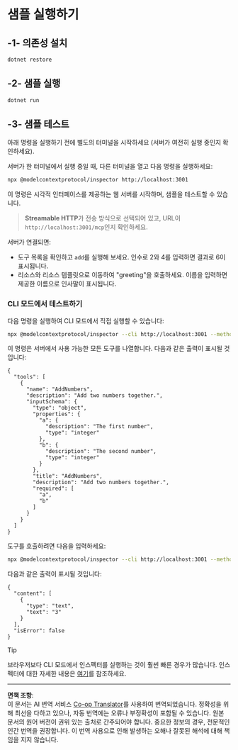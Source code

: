 <!--
CO_OP_TRANSLATOR_METADATA:
{
  "original_hash": "dde4e32e4b55ef4962c411b39d2340a7",
  "translation_date": "2025-09-03T16:01:24+00:00",
  "source_file": "03-GettingStarted/06-http-streaming/solution/dotnet/README.md",
  "language_code": "ko"
}
-->
# 샘플 실행하기

## -1- 의존성 설치

```bash
dotnet restore
```

## -2- 샘플 실행

```bash
dotnet run
```

## -3- 샘플 테스트

아래 명령을 실행하기 전에 별도의 터미널을 시작하세요 (서버가 여전히 실행 중인지 확인하세요).

서버가 한 터미널에서 실행 중일 때, 다른 터미널을 열고 다음 명령을 실행하세요:

```bash
npx @modelcontextprotocol/inspector http://localhost:3001
```

이 명령은 시각적 인터페이스를 제공하는 웹 서버를 시작하며, 샘플을 테스트할 수 있습니다.

> **Streamable HTTP**가 전송 방식으로 선택되어 있고, URL이 `http://localhost:3001/mcp`인지 확인하세요.

서버가 연결되면:

- 도구 목록을 확인하고 `add`를 실행해 보세요. 인수로 2와 4를 입력하면 결과로 6이 표시됩니다.
- 리소스와 리소스 템플릿으로 이동하여 "greeting"을 호출하세요. 이름을 입력하면 제공한 이름으로 인사말이 표시됩니다.

### CLI 모드에서 테스트하기

다음 명령을 실행하여 CLI 모드에서 직접 실행할 수 있습니다:

```bash 
npx @modelcontextprotocol/inspector --cli http://localhost:3001 --method tools/list
```

이 명령은 서버에서 사용 가능한 모든 도구를 나열합니다. 다음과 같은 출력이 표시될 것입니다:

```text
{
  "tools": [
    {
      "name": "AddNumbers",
      "description": "Add two numbers together.",
      "inputSchema": {
        "type": "object",
        "properties": {
          "a": {
            "description": "The first number",
            "type": "integer"
          },
          "b": {
            "description": "The second number",
            "type": "integer"
          }
        },
        "title": "AddNumbers",
        "description": "Add two numbers together.",
        "required": [
          "a",
          "b"
        ]
      }
    }
  ]
}
```

도구를 호출하려면 다음을 입력하세요:

```bash
npx @modelcontextprotocol/inspector --cli http://localhost:3001 --method tools/call --tool-name AddNumbers --tool-arg a=1 --tool-arg b=2
```

다음과 같은 출력이 표시될 것입니다:

```text
{
  "content": [
    {
      "type": "text",
      "text": "3"
    }
  ],
  "isError": false
}
```

> [!TIP]
> 브라우저보다 CLI 모드에서 인스펙터를 실행하는 것이 훨씬 빠른 경우가 많습니다.
> 인스펙터에 대한 자세한 내용은 [여기](https://github.com/modelcontextprotocol/inspector)를 참조하세요.

---

**면책 조항**:  
이 문서는 AI 번역 서비스 [Co-op Translator](https://github.com/Azure/co-op-translator)를 사용하여 번역되었습니다. 정확성을 위해 최선을 다하고 있으나, 자동 번역에는 오류나 부정확성이 포함될 수 있습니다. 원본 문서의 원어 버전이 권위 있는 출처로 간주되어야 합니다. 중요한 정보의 경우, 전문적인 인간 번역을 권장합니다. 이 번역 사용으로 인해 발생하는 오해나 잘못된 해석에 대해 책임을 지지 않습니다.